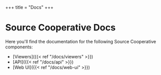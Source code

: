 +++
title = "Docs"
+++

# Source Cooperative Docs

Here you'll find the documentation for the following Source Cooperative components:

- [Viewers]({{< ref "/docs/viewers" >}})
- [API]({{< ref "/docs/api" >}})
- [Web UI]({{< ref "/docs/web-ui" >}})
